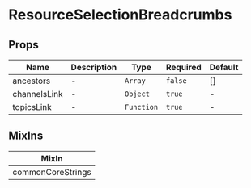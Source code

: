 # ResourceSelectionBreadcrumbs

## Props

<!-- @vuese:ResourceSelectionBreadcrumbs:props:start -->
|Name|Description|Type|Required|Default|
|---|---|---|---|---|
|ancestors|-|`Array`|`false`|[]|
|channelsLink|-|`Object`|`true`|-|
|topicsLink|-|`Function`|`true`|-|

<!-- @vuese:ResourceSelectionBreadcrumbs:props:end -->


## MixIns

<!-- @vuese:ResourceSelectionBreadcrumbs:mixIns:start -->
|MixIn|
|---|
|commonCoreStrings|

<!-- @vuese:ResourceSelectionBreadcrumbs:mixIns:end -->

